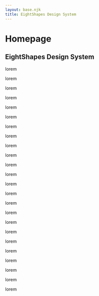 ```yaml
---
layout: base.njk
title: EightShapes Design System
---
```


# Homepage

## EightShapes Design System

lorem

lorem

lorem

lorem

lorem

lorem

lorem

lorem

lorem

lorem

lorem

lorem

lorem

lorem

lorem

lorem

lorem

lorem

lorem

lorem

lorem

lorem

lorem

lorem
